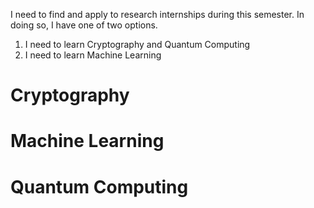 I need to find and apply to research internships during this semester. In doing so, I have one of two options. 
1. I need to learn Cryptography and Quantum Computing
2. I need to learn Machine Learning
# Cryptography
# Machine Learning
# Quantum Computing
